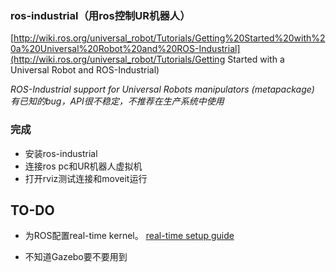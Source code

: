 ### ros-industrial（用ros控制UR机器人）

[http://wiki.ros.org/universal_robot/Tutorials/Getting%20Started%20with%20a%20Universal%20Robot%20and%20ROS-Industrial](http://wiki.ros.org/universal_robot/Tutorials/Getting Started with a Universal Robot and ROS-Industrial)

*ROS-Industrial support for Universal Robots manipulators (metapackage) 有已知的bug，API很不稳定，不推荐在生产系统中使用*



### 完成

* 安装ros-industrial
* 连接ros pc和UR机器人虚拟机
* 打开rviz测试连接和moveit运行



## TO-DO

* 为ROS配置real-time kernel。 [real-time setup guide](https://github.com/UniversalRobots/Universal_Robots_ROS_Driver/blob/master/ur_robot_driver/doc/real_time.md)

* 不知道Gazebo要不要用到

